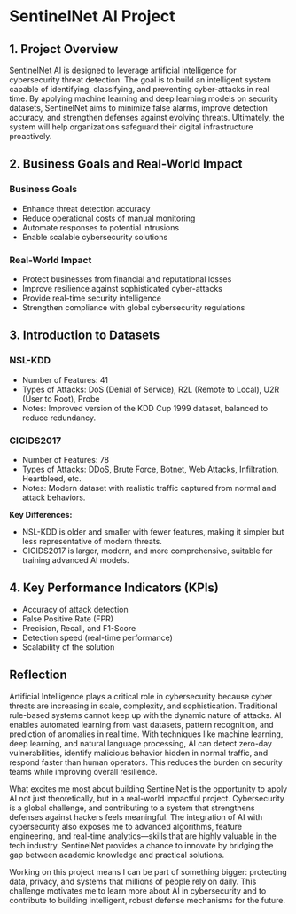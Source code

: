 # SentinelNet AI Project

## 1. Project Overview
SentinelNet AI is designed to leverage artificial intelligence for cybersecurity threat detection. The goal is to build an intelligent system capable of identifying, classifying, and preventing cyber-attacks in real time. By applying machine learning and deep learning models on security datasets, SentinelNet aims to minimize false alarms, improve detection accuracy, and strengthen defenses against evolving threats. Ultimately, the system will help organizations safeguard their digital infrastructure proactively.

## 2. Business Goals and Real-World Impact
### Business Goals
- Enhance threat detection accuracy
- Reduce operational costs of manual monitoring
- Automate responses to potential intrusions
- Enable scalable cybersecurity solutions

### Real-World Impact
- Protect businesses from financial and reputational losses
- Improve resilience against sophisticated cyber-attacks
- Provide real-time security intelligence
- Strengthen compliance with global cybersecurity regulations

## 3. Introduction to Datasets
### NSL-KDD
- Number of Features: 41
- Types of Attacks: DoS (Denial of Service), R2L (Remote to Local), U2R (User to Root), Probe
- Notes: Improved version of the KDD Cup 1999 dataset, balanced to reduce redundancy.

### CICIDS2017
- Number of Features: 78
- Types of Attacks: DDoS, Brute Force, Botnet, Web Attacks, Infiltration, Heartbleed, etc.
- Notes: Modern dataset with realistic traffic captured from normal and attack behaviors.

**Key Differences:**
- NSL-KDD is older and smaller with fewer features, making it simpler but less representative of modern threats.
- CICIDS2017 is larger, modern, and more comprehensive, suitable for training advanced AI models.

## 4. Key Performance Indicators (KPIs)
- Accuracy of attack detection
- False Positive Rate (FPR)
- Precision, Recall, and F1-Score
- Detection speed (real-time performance)
- Scalability of the solution

## Reflection
Artificial Intelligence plays a critical role in cybersecurity because cyber threats are increasing in scale, complexity, and sophistication. Traditional rule-based systems cannot keep up with the dynamic nature of attacks. AI enables automated learning from vast datasets, pattern recognition, and prediction of anomalies in real time. With techniques like machine learning, deep learning, and natural language processing, AI can detect zero-day vulnerabilities, identify malicious behavior hidden in normal traffic, and respond faster than human operators. This reduces the burden on security teams while improving overall resilience.

What excites me most about building SentinelNet is the opportunity to apply AI not just theoretically, but in a real-world impactful project. Cybersecurity is a global challenge, and contributing to a system that strengthens defenses against hackers feels meaningful. The integration of AI with cybersecurity also exposes me to advanced algorithms, feature engineering, and real-time analytics—skills that are highly valuable in the tech industry. SentinelNet provides a chance to innovate by bridging the gap between academic knowledge and practical solutions.

Working on this project means I can be part of something bigger: protecting data, privacy, and systems that millions of people rely on daily. This challenge motivates me to learn more about AI in cybersecurity and to contribute to building intelligent, robust defense mechanisms for the future.
